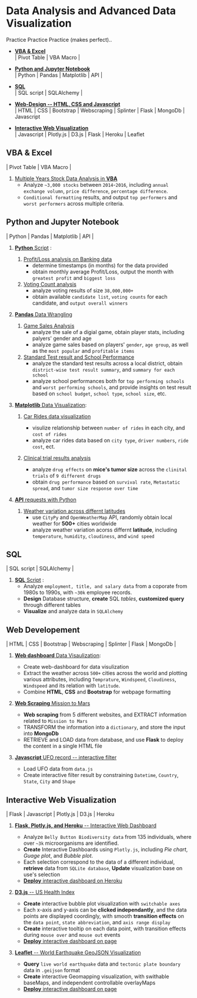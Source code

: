 # Data Analysis and Advanced Data Visualization

Practice Practice Practice (makes perfect).. 

* [**VBA & Excel**](https://github.com/EstellaYu/Data_Science_Certificate_Projects#vba--excel)  
| Pivot Table | VBA Macro |  

* [**Python and Jupyter Notebook**](https://github.com/EstellaYu/Data_Science_Certificate_Projects#python-and-jupyter-notebook)  
| Python | Pandas | Matplotlib | API |  

* [**SQL**](https://github.com/EstellaYu/Data_Science_Certificate_Projects#sql)  
| SQL script | SQLAlchemy |

* [**Web-Design -- HTML, CSS and Javascript**](https://github.com/EstellaYu/Data_Science_Certificate_Projects/blob/master/README.md#web-developement)  
| HTML | CSS | Bootstrap | Webscraping | Splinter | Flask | MongoDb | Javascript

* [**Interactive Web Visualization**](https://github.com/EstellaYu/Data_Science_Certificate_Projects/blob/master/README.md#interactive-web-visualization)  
| Javascript | Plotly.js | D3.js | Flask | Heroku | Leaflet

## VBA & Excel
| Pivot Table | VBA Macro |
1. [Multiple Years Stock Data Analysis in **VBA**](https://github.com/EstellaYu/Data_Science_Certificate_Projects/tree/master/VBA_Multiple_Year_Stock_Data_Analysis)  
    * Analyze `~3,000 stocks` between `2014`-`2016`, including `annual exchange volumn`, `price difference`, `percentage difference`.
    * `Conditional formatting` results, and output `top performers` and `worst performers` across multiple criteria.

## Python and Jupyter Notebook
| Python | Pandas | Matplotlib | API | 
1. [**Python** Script](https://github.com/EstellaYu/Data_Science_Certificate_Projects/tree/master/Python_Challenge) :  
    1) [Profit/Loss analysis on Banking data](https://github.com/EstellaYu/Data_Science_Certificate_Projects/tree/master/Python_Challenge/PyBank)
        * determine timestamps (in months) for the data provided
        * obtain monthly average Profit/Loss, output the month with `greatest profit` and `biggest loss`
    2) [Voting Count analysis](https://github.com/EstellaYu/Data_Science_Certificate_Projects/tree/master/Python_Challenge/PyPoll)  
        * analyze voting results of size `38,000,000+`
        * obtain available `candidate list`, `voting counts` for each candidate, and `output overall winners` 
    
    
2. [**Pandas** Data Wrangling](https://github.com/EstellaYu/Data_Science_Certificate_Projects/tree/master/Pandas_Data_Wrangling)
    1)  [Game Sales Analysis](https://github.com/EstellaYu/Data_Science_Certificate_Projects/tree/master/Pandas_Data_Wrangling/Game_Sale_Analysis)  
        * analyze the sale of a digial game, obtain player stats, including palyers' gender and age
        * analyze game sales based on players' `gender`, `age group`, as well as the `most popular` and `profitable items`
    2)  [Standard Test result and School Performance](https://github.com/EstellaYu/Data_Science_Certificate_Projects/tree/master/Pandas_Data_Wrangling/School_Analysis)  
        * analyze the standard test results across a local district, obtain `district-wise test result summary`, and `summary for each school`
        * analyze school performances both for `top performing schools` and `worst performing schools`, and provide insights on test result based on `school budget`, `school type`, `school size`, etc.


3. [**Matplotlib** Data Visualization](https://github.com/EstellaYu/Data_Science_Certificate_Projects/tree/master/Matplotlib_Visualization): 
    1)  [Car Rides data visualization](https://github.com/EstellaYu/Data_Science_Certificate_Projects/tree/master/Matplotlib_Visualization/Pyber)  
         * visulize relationship between `number of rides` in each city, and `cost of rides`
         * analyze car rides data based on `city type`, `driver numbers`, `ride cost`, ect.
         
    
    2)  [Clinical trial results analysis](https://github.com/EstellaYu/Data_Science_Certificate_Projects/tree/master/Matplotlib_Visualization/Pymaceuticals)  
         * analyze `drug effects` on **mice's tumor size** across the `clinital trials` of `9 different drugs`
         * obtain `drug performance` based on `survival rate`, `Metastatic spread`, and `tumor size response over time`
    
    
4. [**API** requests with Python](https://github.com/EstellaYu/Data_Science_Certificate_Projects/tree/master/Python_API)
    1)  [Weather variation across differnt latitudes](https://github.com/EstellaYu/Data_Science_Certificate_Projects/tree/master/Python_API)  
         * use `CityPy` and `OpenWeatherMap` API, randomly obtain local weather for **500+** cities worldwide
         * analyze weather variation acorss differnt **latitude**, including `temperature`, `humidity`, `cloudiness`, and `wind speed`

## SQL
| SQL script | SQLAlchemy |
1. [**SQL** Script](https://github.com/EstellaYu/Data_Science_Certificate_Projects/tree/master/SQL) :  
   * Analyze `employment, title, and salary data` from a coporate from 1980s to 1990s, with `~30k` employee records.
   * **Design** Database structure, **create** SQL _tables_, **customized query** through different tables
   * **Visualize** and analyze data in `SQLAlchemy`
   
## Web Developement
| HTML | CSS | Bootstrap | Webscraping | Splinter | Flask | MongoDb |
1. [**Web dashboard** Data Visaulization](https://github.com/EstellaYu/Data_Science_Certificate_Projects/tree/master/Web-development):
   * Create web-dashboard for data visulization 
   * Extract the weather across `500+` cities across the world and plotting various attributes, including `Temprature`, `Windspeed`, `Cloudiness`, `Windspeed` and its relation with `latitude`.
   * Combine **HTML**, **CSS** and **Bootstrap** for webpage formatting
   
2. [**Web Scraping** Mission to Mars](https://github.com/EstellaYu/Data_Science_Certificate_Projects/tree/master/Web-Scraping-and-Document-Databases)
   * **Web scraping** from 5 different websites, and EXTRACT information related to `Mission to Mars`
   * TRANSFORM the information into a `dictionary`, and store the input into **MongoDb**
   * RETRIEVE and LOAD data from database, and use **Flask** to deploy the content in a single HTML file
   
3. [**Javascript** UFO record -- interactive filter](https://github.com/EstellaYu/Data_Science_Certificate_Projects/tree/master/Javascript)
   * Load UFO data from `data.js`
   * Create interactive filter result by constraining `Datetime`, `Country`, `State`, `City` and `Shape`    

## Interactive Web Visualization
| Flask | Javascript | Plotly.js | D3.js | Heroku
1. [**Flask, Plotly.js, and Heroku** -- Interactive Web Dashboard](https://github.com/EstellaYu/Data_Science_Certificate_Projects/tree/master/Interactive-web-Dashboard)
   * Analyze `Belly Button Biodiversity data` from 135 individuals, where over `~3k` microorganisms are identified.
   * **Create** Interactive Dashboards using `Plotly.js`, including _Pie chart_, _Guage plot_, and _Bubble plot_.
   * Each selection correspond to the data of a different individual, **retrieve** data from `SQLite database`, **Update** visualization base on use's selection
   * [**Deploy** interactive dashboard on Heroku](https://belly-button-biodiversity-ply.herokuapp.com) 
   
2. [**D3.js** -- US Health Index](https://github.com/EstellaYu/Data_Science_Certificate_Projects/tree/master/Interactive_Data_Journalism-D3)
   * **Create** interactive bubble plot visualization with `switchable axes`
   * Each x-axis and y-axis can be **clicked independantly**, and the data points are displayed coordingly, with smooth **transition effects** on the `data point`, `state abbreviation`, and `axis range display`
   * **Create** interactive tooltip on each data point, with transition effects during `mouse over` and `mouse out` events
   * [**Deploy** interactive dashboard on page](https://estellayu.github.io/Image/Projects/D3_interactive_vis/index.html) 

3. [**Leaflet** -- World Earthquake GeoJSON Visualization](https://github.com/EstellaYu/Data_Science_Certificate_Projects/tree/master/Geomapping)
   * **Query** `live world earthquake` data and `tectonic plate boundary` data in `.geijson` format
   * **Create** interactive Geomapping visualization, with swithable baseMaps, and independent controllable overlayMaps
   * [**Deploy** interactive dashboard on page](https://estellayu.github.io/Image/Projects/geomapping/index.html) 
